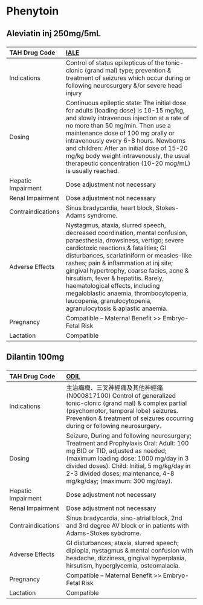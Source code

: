 # Phenytoin

## Aleviatin inj 250mg/5mL

##### 

| TAH Drug Code      | [IALE](https://www.tahsda.org.tw/drugs/hissearch.php?drug_code=IALE)                                                                                                                                                                                                                                                                                                                                                                                                               |
|:-------------------|:-----------------------------------------------------------------------------------------------------------------------------------------------------------------------------------------------------------------------------------------------------------------------------------------------------------------------------------------------------------------------------------------------------------------------------------------------------------------------------------|
| Indications        | Control of status epilepticus of the tonic-clonic (grand mal) type; prevention & treatment of seizures which occur during or following neurosurgery &/or severe head injury                                                                                                                                                                                                                                                                                                        |
| Dosing             | Continuous epileptic state: The initial dose for adults (loading dose) is 10-15 mg/kg, and slowly intravenous injection at a rate of no more than 50 mg/min. Then use a maintenance dose of 100 mg orally or intravenously every 6-8 hours. Newborns and children: After an initial dose of 15-20 mg/kg body weight intravenously, the usual therapeutic concentration (10-20 mcg/mL) is usually reached.                                                                          |
| Hepatic Impairment | Dose adjustment not necessary                                                                                                                                                                                                                                                                                                                                                                                                                                                      |
| Renal Impairment   | Dose adjustment not necessary                                                                                                                                                                                                                                                                                                                                                                                                                                                      |
| Contraindications  | Sinus bradycardia, heart block, Stokes-Adams syndrome.                                                                                                                                                                                                                                                                                                                                                                                                                             |
| Adverse Effects    | Nystagmus, ataxia, slurred speech, decreased coordination, mental confusion, paraesthesia, drowsiness, vertigo; severe cardiotoxic reactions & fatalities; GI disturbances, scarlatiniform or measles-like rashes; pain & inflammation at inj site; gingival hypertrophy, coarse facies, acne & hirsutism, fever & hepatitis. Rarely, haematological effects, including megaloblastic anaemia, thrombocytopenia, leucopenia, granulocytopenia, agranulocytosis & aplastic anaemia. |
| Pregnancy          | Compatible – Maternal Benefit >> Embryo-Fetal Risk                                                                                                                                                                                                                                                                                                                                                                                                                                 |
| Lactation          | Compatible                                                                                                                                                                                                                                                                                                                                                                                                                                                                         |

## Dilantin 100mg

##### 

| TAH Drug Code      | [ODIL](https://www.tahsda.org.tw/drugs/hissearch.php?drug_code=ODIL)                                                                                                                                                                                                                   |
|:-------------------|:---------------------------------------------------------------------------------------------------------------------------------------------------------------------------------------------------------------------------------------------------------------------------------------|
| Indications        | 主治癲癇、三叉神經痛及其他神經痛(N000817100) Control of generalized tonic-clonic (grand mal) & complex partial (psychomotor, temporal lobe) seizures. Prevention & treatment of seizures occurring during or following neurosurgery.                                                   |
| Dosing             | Seizure, During and following neurosurgery; Treatment and Prophylaxis Oral: Adult: 100 mg BID or TID, adjusted as needed; (maximum loading dose: 1000 mg/day in 3 divided doses). Child: Initial, 5 mg/kg/day in 2-3 divided doses; maintenance, 4-8 mg/kg/day; (maximum: 300 mg/day). |
| Hepatic Impairment | Dose adjustment not necessary                                                                                                                                                                                                                                                          |
| Renal Impairment   | Dose adjustment not necessary                                                                                                                                                                                                                                                          |
| Contraindications  | Sinus bradycardia, sino-atrial block, 2nd and 3rd degree AV block or in patients with Adams-Stokes sybdrome.                                                                                                                                                                           |
| Adverse Effects    | GI disturbances; ataxia, slurred speech; diplopia, nystagmus & mental confusion with headache, dizziness, gingival hyperplasia, hirsutism, hyperglycemia, osteomalacia.                                                                                                                |
| Pregnancy          | Compatible – Maternal Benefit >> Embryo-Fetal Risk                                                                                                                                                                                                                                     |
| Lactation          | Compatible                                                                                                                                                                                                                                                                             |

